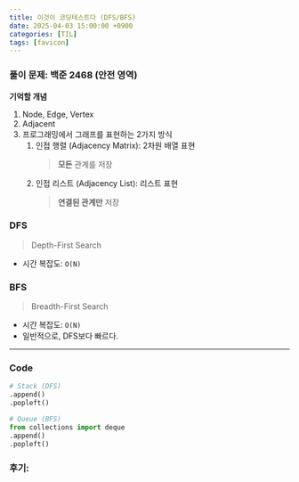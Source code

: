```yaml
---
title: 이것이 코딩테스트다 (DFS/BFS)
date: 2025-04-03 15:00:00 +0900
categories: [TIL]
tags: [favicon]
---
```


### 풀이 문제: 백준 2468 (안전 영역)

**기억할 개념**

1. Node, Edge, Vertex
2. Adjacent
3. 프로그래밍에서 그래프를 표현하는 2가지 방식
   1. 인접 행렬 (Adjacency Matrix): 2차원 배열 표현
        > **모든** 관계를 저장
   2. 인접 리스트 (Adjacency List): 리스트 표현
        > **연결된 관계만** 저장

### DFS
> Depth-First Search
- 시간 복잡도: `O(N)`

### BFS
> Breadth-First Search
- 시간 복잡도: `O(N)`
- 일반적으로, DFS보다 빠르다.

---
### Code
```python
# Stack (DFS)
.append()
.popleft()

# Queue (BFS)
from collections import deque
.append()
.popleft()
```

### 후기: 
